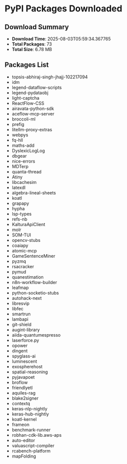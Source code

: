 # PyPI Packages Downloaded

## Download Summary
- **Download Time**: 2025-08-03T05:59:34.367765
- **Total Packages**: 73
- **Total Size**: 6.78 MB

## Packages List
- topsis-abhiraj-singh-jhajj-102217094
- idm
- legend-dataflow-scripts
- legend-pydataobj
- light-captcha
- ReactFlow-CSS
- airavata-python-sdk
- aceflow-mcp-server
- broccoli-ml
- prefig
- litellm-proxy-extras
- webpys
- fq-hll
- maths-add
- DyslexicLogLog
- dbgear
- nice-errors
- MDTerp
- quanta-thread
- Atiny
- libcachesim
- latexdl
- algebra-lineal-sheets
- koatl
- grapapy
- hypha
- lsp-types
- refs-nb
- KalturaApiClient
- molr
- SOM-TUI
- opencv-stubs
- coaiapy
- atomic-mcp
- GameSentenceMiner
- pyzmq
- rsacracker
- pymud
- quanestimation
- n8n-workflow-builder
- leafmap
- python-socketio-stubs
- autohack-next
- libresvip
- libfec
- smartrun
- lambapi
- git-shield
- augint-library
- aiida-quantumespresso
- laserforce.py
- opower
- dingent
- spyglass-ai
- luminescent
- exospherehost
- spatial-reasoning
- pyjavapoet
- broflow
- friendlyetl
- aquiles-rag
- blake2signer
- contextq
- keras-nlp-nightly
- keras-hub-nightly
- koatl-kernel
- frameon
- benchmark-runner
- robhan-cdk-lib.aws-aps
- auto-editor
- valuascript-compiler
- rcabench-platform
- mapFolding
